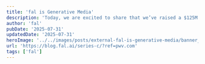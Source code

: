 ```yaml
---
title: 'fal is Generative Media'
description: 'Today, we are excited to share that we’ve raised a $125M Series C led by Meritech, with new participation from Salesforce Ventures, Shopify Ventures, and the Google AI Futures Fund. Our existing partners Bessemer Venture Partners, Kindred Ventures, a16z, Notable Capital, First Round Capital, Unusual Ventures, and Village Global,'
author: 'fal'
pubDate: '2025-07-31'
updatedDate: '2025-07-31'
heroImage: '../../images/posts/external-fal-is-generative-media/banner_16_9-1-20250912-150141.png'
url: 'https://blog.fal.ai/series-c/?ref=pwv.com'
tags: ['fal']
---
```

